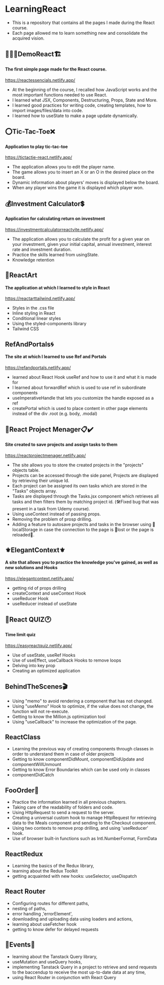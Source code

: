 # LearningReact

- This is a repository that contains all the pages I made during the React course.
- Each page allowed me to learn something new and consolidate the acquired vision.

## 👷🏻‍♂️DemoReact🏗️

#### The first simple page made for the React course.

https://reactessencials.netlify.app/

- At the beginning of the course, I recalled how JavaScript works and the most important functions needed to use React.
- I learned what JSX, Components, Destructuring, Props, State and More.
- I learned good practices for writing code, creating templates, how to import images/files/data into code.
- I learned how to useState to make a page update dynamically.

## ⭕Tic-Tac-Toe❌

#### Application to play tic-tac-toe

https://tictactie-react.netlify.app/

- The application allows you to edit the player name.
- The game allows you to insert an X or an O in the desired place on the board.
- Dynamic information about players' moves is displayed below the board.
- When any player wins the game it is displayed which player won.

## 💰Investment Calculator💲

#### Application for calculating return on investment

https://investmentcalculatorreactvite.netlify.app/

- The application allows you to calculate the profit for a given year on your investment, given your initial capital, annual investment, interest rate and investment duration.
- Practice the skills learned from usingState.
- Knowledge retention

## 🎨ReactArt

#### The application at which I learned to style in React

https://reactarttailwind.netlify.app/

- Styles in the .css file
- Inline styling in React
- Conditional linear styles
- Using the styled-components library
- Tailwind CSS

## RefAndPortals🌀

#### The site at which I learned to use Ref and Portals

https://refandportals.netlify.app/

- learned about React Hook useRef and how to use it and what it is made for
- I learned about forwardRef which is used to use ref in subordinate components
- useImperativeHandle that lets you customize the handle exposed as a ref
- createPortal which is used to place content in other page elements instead of the div .root (e.g. body, .modal)

## 📝React Project Menager📋✔️

#### Site created to save projects and assign tasks to them

https://reactprojectmenager.netlify.app/

- The site allows you to store the created projects in the "projects" objects table.
- Projects can be accessed through the side panel, Projects are displayed by retrieving their unique Id.
- Each project can be assigned its own tasks which are stored in the "Tasks" objects array.
- Tasks are displayed through the Tasks.jsx component which retrieves all tasks and then filters them by matching project id. (🛠️Fixed bug that was present in a task from Udemy course).
- Using useContext instead of passing props.
- Removing the problem of prosp drilling.
- Adding a feature to autosave projects and tasks in the browser using 💾localStorage in case the connection to the page is 🔌lost or the page is reloaded🔄.

## ⚜️ElegantContext⚜️

#### A site that allows you to practice the knowledge you've gained, as well as new solutions and Hooks

https://elegantcontext.netlify.app/

- getting rid of props drilling
- createContext and useContext Hook
- useReducer Hook
- useReducer instead of useState

## 📝React QUIZ🕐

#### Time limit quiz

https://easyreactquiz.netlify.app/

- Use of useState, useRef Hooks
- Use of useEffect, useCallback Hooks to remove loops
- Delving into key prop
- Creating an optimized application

## BehindTheScenes🎬

- Using "memo" to avoid rendering a component that has not changed.
- Using "useMemo" Hook to optimize, if the value does not change, the function will not re-execute.
- Getting to know the Million.js optimization tool
- Using "useCallback" to increase the optimization of the page.

## ReactClass

- Learning the previous way of creating components through classes in order to understand them in case of older projects
- Getting to know componentDidMount, componentDidUpdate and componentWillUnmount
- Getting to know Error Boundaries which can be used only in classes
- componentDidCatch

## FooOrder🍔

- Practice the information learned in all previous chapters.
- Taking care of the readability of folders and code.
- Using HttpRequest to send a request to the server.
- Creating a universal custom hook to manage HttpRequest for retrieving data to the Meals component and sending to the Checkout component. 
- Using two contexts to remove prop drilling, and using 'useReducer' hook.
- Use of browser built-in functions such as Intl.NumberFormat, FormData

## ReactRedux

- Learning the basics of the Redux library,
- learning about the Redux Toolkit
- getting acquainted with new hooks: useSelector, useDispatch

## React Router

- Configuring routes for different paths,
- nesting of paths,
- error handling ,'errorElement',
- downloading and uploading data using loaders and actions,
- learning about useFetcher hook
- getting to know defer for delayed requests

## 🎢Events🎫

- learning about the Tanstack Query library,
- useMutation and useQuery hooks,
- implementing Tanstack Query in a project to retrieve and send requests to the baccendup to receive the most up-to-date data at any time,
- using React Router in conjunction with React Query
